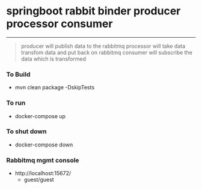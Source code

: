 # springboot rabbit binder producer processor consumer 

--- 
> producer will publish data to the rabbitmq 
> processor will take data transfom data and put back on rabbitmq 
> consumer will subscribe the data which is transformed 


### To Build
* mvn clean package -DskipTests

### To run 
* docker-compose up

### To shut down 
* docker-compose down


### Rabbitmq mgmt console 
* http://localhost:15672/
	* guest/guest 